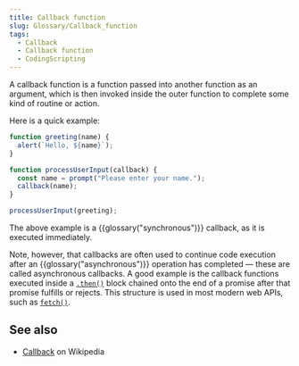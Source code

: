 ```yaml
---
title: Callback function
slug: Glossary/Callback_function
tags:
  - Callback
  - Callback function
  - CodingScripting
---
```


A callback function is a function passed into another function as an argument, which is then invoked inside the outer function to complete some kind of routine or action.

Here is a quick example:

```js
function greeting(name) {
  alert(`Hello, ${name}`);
}

function processUserInput(callback) {
  const name = prompt("Please enter your name.");
  callback(name);
}

processUserInput(greeting);
```

The above example is a {{glossary("synchronous")}} callback, as it is executed immediately.

Note, however, that callbacks are often used to continue code execution after an {{glossary("asynchronous")}} operation has completed — these are called asynchronous callbacks. A good example is the callback functions executed inside a [`.then()`](/en-US/docs/Web/JavaScript/Reference/Global_Objects/Promise/then) block chained onto the end of a promise after that promise fulfills or rejects. This structure is used in most modern web APIs, such as [`fetch()`](/en-US/docs/Web/API/fetch).

## See also

- [Callback](<https://en.wikipedia.org/wiki/Callback_(computer_programming)>) on Wikipedia

